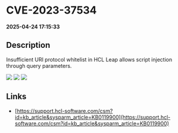 # CVE-2023-37534

**2025-04-24 17:15:33**

## Description
Insufficient URI protocol whitelist in HCL Leap
allows script injection through query parameters.

![](https://img.shields.io/static/v1?label=Score&message=7.1&color=red)
![](https://img.shields.io/static/v1?label=Severity&message=HIGH&color=red)
![](https://img.shields.io/static/v1?label=CWE&message=XSS&color=green)

## Links
- [https://support.hcl-software.com/csm?id=kb_article&sysparm_article=KB0119900](https://support.hcl-software.com/csm?id=kb_article&sysparm_article=KB0119900)
